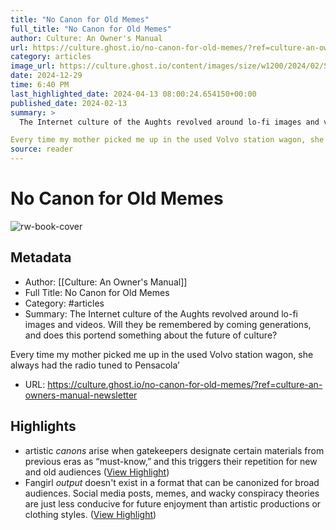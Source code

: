 ```yaml
---
title: "No Canon for Old Memes"
full_title: "No Canon for Old Memes"
author: Culture: An Owner's Manual
url: https://culture.ghost.io/no-canon-for-old-memes/?ref=culture-an-owners-manual-newsletter
category: articles
image_url: https://culture.ghost.io/content/images/size/w1200/2024/02/Screenshot-2024-02-13-at-8.26.54.png
date: 2024-12-29
time: 6:40 PM
last_highlighted_date: 2024-04-13 08:00:24.654150+00:00
published_date: 2024-02-13
summary: >
  The Internet culture of the Aughts revolved around lo-fi images and videos. Will they be remembered by coming generations, and does this portend something about the future of culture?

Every time my mother picked me up in the used Volvo station wagon, she always had the radio tuned to Pensacola’
source: reader
---
```

# No Canon for Old Memes

![rw-book-cover](https://culture.ghost.io/content/images/size/w1200/2024/02/Screenshot-2024-02-13-at-8.26.54.png)

## Metadata
- Author: [[Culture: An Owner's Manual]]
- Full Title: No Canon for Old Memes
- Category: #articles
- Summary: The Internet culture of the Aughts revolved around lo-fi images and videos. Will they be remembered by coming generations, and does this portend something about the future of culture?

Every time my mother picked me up in the used Volvo station wagon, she always had the radio tuned to Pensacola’
- URL: https://culture.ghost.io/no-canon-for-old-memes/?ref=culture-an-owners-manual-newsletter

## Highlights
- artistic *canons* arise when gatekeepers designate certain materials from previous eras as “must-know,” and this triggers their repetition for new and old audiences ([View Highlight](https://read.readwise.io/read/01hvb7d31n3d4vvknac6jyc5fd))
- Fangirl *output* doesn't exist in a format that can be canonized for broad audiences. Social media posts, memes, and wacky conspiracy theories are just less conducive for future enjoyment than artistic productions or clothing styles. ([View Highlight](https://read.readwise.io/read/01hvb7hjkb4tra1e22930rvh62))


